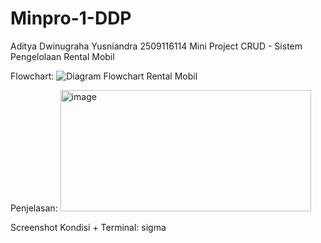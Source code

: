 # Minpro-1-DDP
Aditya Dwinugraha Yusniandra 2509116114
Mini Project CRUD - Sistem Pengelolaan Rental Mobil

Flowchart:
![Diagram Flowchart Rental Mobil](https://github.com/user-attachments/assets/f10d2f9f-f48f-4cb9-89c0-4b6a75a039ed)

Penjelasan:
<img width="401" height="194" alt="image" src="https://github.com/user-attachments/assets/03214f13-7d68-4814-95ee-418d221e70c8" />


Screenshot Kondisi + Terminal:
sigma
